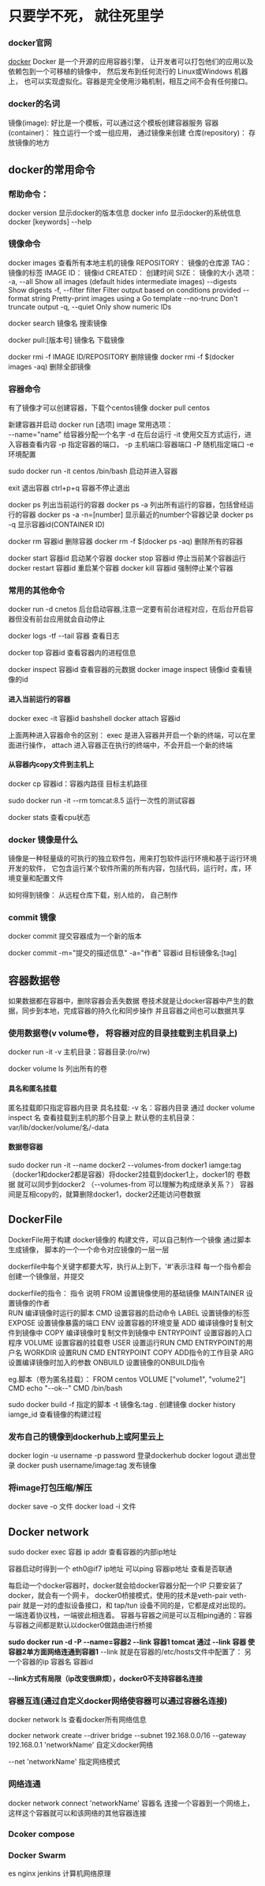 # 只要学不死， 就往死里学

### docker官网
[docker](https://www.docker.com/)
       Docker 是一个开源的应用容器引擎，
       让开发者可以打包他们的应用以及依赖包到一个可移植的镜像中，
       然后发布到任何流行的 Linux或Windows 机器上，
       也可以实现虚拟化。容器是完全使用沙箱机制，相互之间不会有任何接口。
       
### docker的名词 
镜像(image): 好比是一个模板，可以通过这个模板创建容器服务
容器(container)： 独立运行一个或一组应用， 通过镜像来创建
仓库(repository)： 存放镜像的地方

## docker的常用命令
### 帮助命令：
docker version  显示docker的版本信息
docker info   显示docker的系统信息
docker [keywords] --help
### 镜像命令
docker images 查看所有本地主机的镜像
    REPOSITORY： 镜像的仓库源
    TAG： 镜像的标签
    IMAGE ID： 镜像id
    CREATED： 创建时间
    SIZE： 镜像的大小
    选项：
          -a, --all             Show all images (default hides intermediate images)
              --digests         Show digests
          -f, --filter filter   Filter output based on conditions provided
              --format string   Pretty-print images using a Go template
              --no-trunc        Don't truncate output
          -q, --quiet           Only show numeric IDs
          
docker search 镜像名 搜索镜像

docker pull:[版本号] 镜像名     下载镜像

docker rmi -f IMAGE ID/REPOSITORY  删除镜像
docker rmi -f $(docker images -aq)   删除全部镜像

### 容器命令
有了镜像才可以创建容器，下载个centos镜像
docker pull centos

新建容器并启动
docker run [选项] image
常用选项：   
    --name="name" 给容器分配一个名字
    -d  在后台运行
    -it 使用交互方式运行，进入容器查看内容
    -p  指定容器的端口， -p 主机端口:容器端口
    -P 随机指定端口
    -e 环境配置
    
sudo docker run -it centos /bin/bash  启动并进入容器

exit 退出容器
ctrl+p+q 容器不停止退出

docker ps 列出当前运行的容器
docker ps -a 列出所有运行的容器，包括曾经运行的容器
docker ps -a -n=[number] 显示最近的number个容器记录
docker ps -q 显示容器id(CONTAINER ID)

docker rm 容器id   删除容器
docker rm -f $(docker ps -aq)  删除所有的容器

docker start 容器id 启动某个容器
docker stop 容器id  停止当前某个容器运行
docker restart 容器id  重启某个容器
docker kill 容器id  强制停止某个容器

### 常用的其他命令
docker run -d cnetos  后台启动容器,注意一定要有前台进程对应，在后台开启容器但没有前台应用就会自动停止

docker logs -tf --tail 容器     查看日志

docker top 容器id  查看容器内的进程信息

docker inspect 容器id   查看容器的元数据
docker image inspect 镜像id   查看镜像的id

#### 进入当前运行的容器
docker exec -it 容器id bashshell
docker attach 容器id

上面两种进入容器命令的区别： exec 是进入容器并开启一个新的终端，可以在里面进行操作，
attach 进入容器正在执行的终端中，不会开启一个新的终端

#### 从容器内copy文件到主机上
docker cp 容器id：容器内路径 目标主机路径


sudo docker run -it --rm tomcat:8.5  运行一次性的测试容器

docker stats 查看cpu状态

### docker 镜像是什么
镜像是一种轻量级的可执行的独立软件包，用来打包软件运行环境和基于运行环境开发的软件，
它包含运行某个软件所需的所有内容，包括代码，运行时，库，环境变量和配置文件

如何得到镜像： 从远程仓库下载，别人给的， 自己制作

### commit 镜像
docker commit 提交容器成为一个新的版本

docker commit -m="提交的描述信息" -a="作者" 容器id 目标镜像名:[tag]

## 容器数据卷
如果数据都在容器中，删除容器会丢失数据
卷技术就是让docker容器中产生的数据，同步到本地，完成容器的持久化和同步操作
并且容器之间也可以数据共享

### 使用数据卷(v volume卷， 将容器对应的目录挂载到主机目录上)
docker run -it -v 主机目录：容器目录:(ro/rw)

docker volume ls 列出所有的卷

#### 具名和匿名挂载
匿名挂载即只指定容器内目录
具名挂载: -v 名：容器内目录
通过 docker volume inspect 名   查看挂载到主机的那个目录上
默认卷的主机目录：  var/lib/docker/volume/名/-data

#### 数据卷容器
sudo docker run -it --name docker2 --volumes-from docker1 iamge:tag  
（docker1和docker2都是容器）将docker2挂载到docker1上，docker1的 卷数据 就可以同步到docker2
（--volumes-from 可以理解为构成继承关系？）
容器间是互相copy的，就算删除docker1，docker2还能访问卷数据

## DockerFile
DockerFile用于构建 docker镜像的 构建文件，可以自己制作一个镜像
通过脚本生成镜像， 脚本的一个一个命令对应镜像的一层一层

dockerfile中每个关键字都要大写，执行从上到下，'#'表示注释
每一个指令都会创建一个镜像层，并提交

dockerfile的指令：
      指令                            说明
      FROM                   设置镜像使用的基础镜像
      MAINTAINER                设置镜像的作者  
      RUN                     编译镜像时运行的脚本
      CMD                      设置容器的启动命令
      LABEL                      设置镜像的标签
      EXPOSE                  设置镜像暴露的端口
      ENV                      设置容器的环境变量
      ADD                    编译镜像时复制文件到镜像中
      COPY                   编译镜像时复制文件到镜像中
      ENTRYPOINT                设置容器的入口程序
      VOLUME                     设置容器的挂载卷
      USER               设置运行RUN CMD ENTRYPOINT的用户名
      WORKDIR         设置RUN CMD ENTRYPOINT COPY ADD指令的工作目录
      ARG                   设置编译镜像时加入的参数
      ONBUILD               设置镜像的ONBUILD指令


eg.脚本（卷为匿名挂载）：
FROM centos
VOLUME ["volume1", "volume2"]
CMD echo "--ok--"
CMD /bin/bash

sudo docker build -f 指定的脚本  -t 镜像名:tag .     创建镜像
docker history iamge_id   查看镜像的构建过程

### 发布自己的镜像到dockerhub上或阿里云上
docker login -u username -p password   登录dockerhub
docker logout 退出登录
docker push username/image:tag   发布镜像

### 将image打包压缩/解压
docker save -o  文件
docker load -i  文件


## Docker network
sudo docker exec 容器 ip addr    查看容器的内部ip地址

容器启动时得到一个 eth0@if7 ip地址
可以ping 容器ip地址   查看是否联通

每启动一个docker容器时，docker就会给docker容器分配一个IP
只要安装了docker，就会有一个网卡， docker0桥接模式，使用的技术是veth-pair
veth-pair 就是一对的虚拟设备接口，和 tap/tun 设备不同的是，它都是成对出现的。一端连着协议栈，一端彼此相连着。
容器与容器之间是可以互相ping通的：容器与容器之间都是默认以docker0做路由进行桥接

**sudo docker run -d -P --name=容器2 --link 容器1 tomcat     通过 --link 容器  使容器2单方面网络连通到容器1**
--link  就是在容器的/etc/hosts文件中配置了： 另一个容器的ip  容器名  容器id

**--link方式有局限（ip改变很麻烦），docker0不支持容器名连接**

### 容器互连(通过自定义docker网络使容器可以通过容器名连接)
docker network ls 查看docker所有网络信息

docker network create --driver bridge --subnet 192.168.0.0/16 --gateway 192.168.0.1 'networkName'     自定义docker网络

--net 'networkName' 指定网络模式

### 网络连通
docker network connect 'networkName' 容器名     连接一个容器到一个网络上，这样这个容器就可以和该网络的其他容器连接




### Dcoker compose

### Docker Swarm

es nginx jenkins 计算机网络原理

